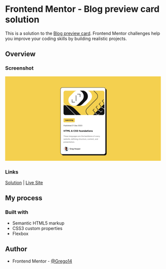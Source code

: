 # Frontend Mentor - Blog preview card solution

This is a solution to the [Blog preview card](https://www.frontendmentor.io/challenges/blog-preview-card-ckPaj01IcS). Frontend Mentor challenges help you improve your coding skills by building realistic projects.

## Overview

### Screenshot

![](../screenshots/blog-preview-card.webp)

### Links

[Solution](https://github.com/Grego14/FrontendMentor_Challenges/tree/main/blog-preview-card-main) | [Live Site]()

## My process

### Built with

- Semantic HTML5 markup
- CSS3 custom properties
- Flexbox

## Author

- Frontend Mentor - [@Grego14](https://www.frontendmentor.io/profile/Grego14)

